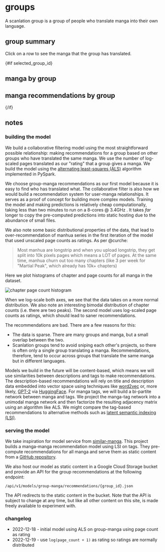 <script>
  import GroupSummaryTable from "./GroupSummaryTable.svelte";
  import GroupMangaTable from "./GroupMangaTable.svelte";
  import GroupMangaRecommendationTable from "./GroupMangaRecommendationTable.svelte"
  export let data;
  let selected_group_id = null;
</script>

# groups

A scanlation group is a group of people who translate manga into their own language.

## group summary

Click on a row to see the manga that the group has translated.

<GroupSummaryTable data={data.group_summary} bind:selected_group_id />

{#if selected_group_id}

## manga by group

<GroupMangaTable group_id={selected_group_id} />

## manga recommendations by group

<GroupMangaRecommendationTable group_id={selected_group_id} />

{/if}

## notes

### building the model

We build a collaborative filtering model using the most straightforward possible relationship: making recommendations for a group based on other groups who have translated the same manga.
We use the number of log-scaled pages translated as our "rating" that a group gives a manga.
We build the model using the [alternating least-squares (ALS)](https://spark.apache.org/docs/latest/api/python/reference/api/pyspark.ml.recommendation.ALS.html) algorithm implemented in PySpark.

We choose group-manga recommendations as our first model because it is easy to find who has translated what.
The collaborative filter is also how we would build a recommendation system for user-manga relationships.
It serves as a proof of concept for building more complex models.
Training the model and making predictions is relatively cheap computationally, taking less than two minutes to run on a 8-cores @ 3.4GHz .
It takes _far_ longer to copy the pre-computed predictions into static hosting due to the abundance of small files.

We also note some basic distributional properties of the data, that lead to over-recommendation of manhua series in the first iteration of the model that used unscaled page counts as ratings.
As per @curche:

> Most manhua are longstrip and when you upload longstrip, they get split into 10k pixels pages which means a LOT of pages.
> At the same time, manhua churn out too many chapters (like 3 per week for "Martial Peak", which already has 10k+ chapters)

Here we plot histograms of chapter and page counts for all manga in the dataset.

<img alt="chapter page count histogram" src="/manga-info/20221219-chapter-page-count-histogram.png">

When we log-scale both axes, we see that the data takes on a more normal distribution.
We also note an interesting bimodal distribution of chapter counts (i.e. there are two peaks).
The second model uses log-scaled page counts as ratings, which should lead to saner recommendations.

The recommendations are bad.
There are a few reasons for this:

- The data is sparse. There are many groups and manga, but a small overlap between the two.
- Scanlation groups tend to avoid sniping each other's projects, so there is often only a single group translating a manga. Recommendations, therefore, tend to occur across groups that translate the same manga but in different languages.

Models we build in the future will be content-based, which means we will use similarities between descriptions and tags to make recommendations.
The description-based recommendations will rely on title and description data embedded into vector space using techniques like [word2vec](https://arxiv.org/abs/1301.3781) or, more likely, [GPT-2](https://d4mucfpksywv.cloudfront.net/better-language-models/language_models_are_unsupervised_multitask_learners.pdf) via [HuggingFace](https://huggingface.co/).
For manga tags, we will build a bi-partite network between manga and tags.
We project the manga-tag network into a unimodal manga network and then factorize the resulting adjacency matrix using an algorithm like ALS.
We might compare the tag-based recommendations to alternative methods such as [latent semantic indexing (LSI)](https://en.wikipedia.org/wiki/Latent_semantic_analysis).

### serving the model

We take inspiration for model service from [similar-manga](https://github.com/similar-manga/similar).
This project builds a manga-manga recommendation model using LSI on tags.
They pre-compute recommendations for all manga and serve them as static content from a [GitHub repository](https://github.com/similar-manga/data).

We also host our model as static content in a Google Cloud Storage bucket and provide an API for the group recommendations at the following endpoint:

```
/api/v1/models/group-manga/recommendations/{group_id}.json
```

The API redirects to the static content in the bucket.
Note that the API is subject to change at any time, but like all other content on this site, is made freely available to experiment with.

### changelog

- 2022-12-18 - initial model using ALS on group-manga using page count as rating
- 2022-12-19 - use `log(page_count + 1)` as rating so ratings are normally distributed

<style>
img {
  display: block;
  margin-left: auto;
  margin-right: auto;
  max-width: 100%;
}
</style>
